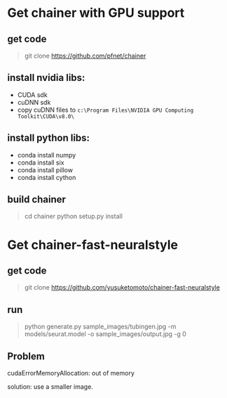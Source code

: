 # Get chainer with GPU support

## get code
> git clone https://github.com/pfnet/chainer

## install nvidia libs:
* CUDA sdk
* cuDNN sdk
* copy cuDNN files to `c:\Program Files\NVIDIA GPU Computing Toolkit\CUDA\v8.0\`

## install python libs:
* conda install numpy
* conda install six
* conda install pillow
* conda install cython

## build chainer
> cd chainer
> python setup.py	install

# Get chainer-fast-neuralstyle

## get code
> git clone https://github.com/yusuketomoto/chainer-fast-neuralstyle

## run
> python generate.py sample_images/tubingen.jpg -m models/seurat.model -o sample_images/output.jpg -g 0

## Problem

cudaErrorMemoryAllocation: out of memory

solution: use a smaller image.

